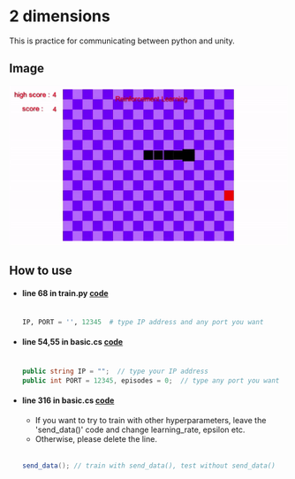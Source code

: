 # 2 dimensions

This is practice for communicating between python and unity.

## Image

![](../images/test.gif)


## How to use

+ #### line 68 in train.py [code](https://github.com/sammiee5311/3_dimensions_snake_game/blob/2cebb3ea3ac2c5c5846d7d0a9948dc83a6c20c9e/2d_practice/python/train.py#L68)

    ``` python

    IP, PORT = '', 12345  # type IP address and any port you want

    ```

+ #### line 54,55 in basic.cs [code](https://github.com/sammiee5311/3_dimensions_snake_game/blob/2cebb3ea3ac2c5c5846d7d0a9948dc83a6c20c9e/2d_practice/unity/Scripts/basic.cs#L54)

    ``` c#

    public string IP = "";  // type your IP address
    public int PORT = 12345, episodes = 0;  // type any port you want

    ```

+ #### line 316 in basic.cs [code](https://github.com/sammiee5311/3_dimensions_snake_game/blob/2cebb3ea3ac2c5c5846d7d0a9948dc83a6c20c9e/2d_practice/unity/Scripts/basic.cs#L316)

    + If you want to try to train with other hyperparameters, leave the 'send_data()' code and change learning_rate, epsilon etc. <br>
    + Otherwise, please delete the line.

    ``` c#

    send_data(); // train with send_data(), test without send_data()  

    ```
